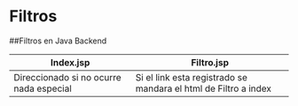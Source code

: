 # Filtros
##Filtros en Java Backend


Index.jsp |  Filtro.jsp
--------- | ----------
Direccionado si no ocurre nada especial | Si el link esta registrado se mandara el html de Filtro a index

